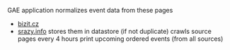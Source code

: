 GAE application
normalizes event data from these pages
- [bizit.cz](http://bizit.cz)
- [srazy.info](http://srazy.info)
stores them in datastore (if not duplicate)
crawls source pages every 4 hours
print upcoming ordered events (from all sources)